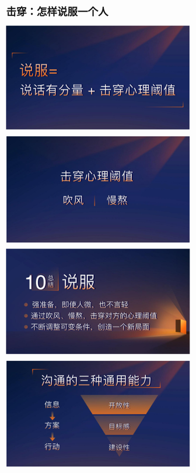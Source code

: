 # 击穿：怎样说服一个人



![](../../.gitbook/assets/image%20%2818%29.png)



![](../../.gitbook/assets/image%20%2865%29.png)



![](../../.gitbook/assets/image%20%2854%29.png)



![](../../.gitbook/assets/image%20%2881%29.png)









